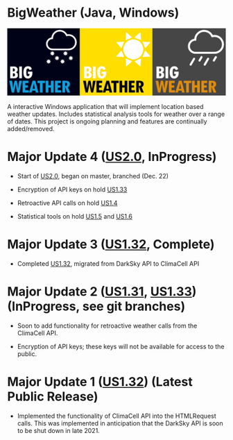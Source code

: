 # BigWeather (Java, Windows)
![alt text](https://github.com/billthan/BigWeather/blob/master/splash.png?raw=true)

A interactive Windows application that will implement location based weather updates. Includes statistical analysis tools for weather over a range of dates. This project is ongoing planning and features are continually added/removed.

# Major Update 4 ([US2.0](https://github.com/billthan/BigWeather/tree/US2.0), InProgress)


* Start of [US2.0](https://github.com/billthan/BigWeather/tree/US2.0), began on master, branched (Dec. 22)

* Encryption of API keys on hold [US1.33](https://github.com/billthan/BigWeather/tree/US1.33)

* Retroactive API calls on hold [US1.4](https://github.com/billthan/BigWeather/tree/US1.4)

* Statistical tools on hold [US1.5](https://github.com/billthan/BigWeather/tree/US1.5) and [US1.6](https://github.com/billthan/BigWeather/tree/US1.6)


# Major Update 3 ([US1.32](https://github.com/billthan/BigWeather/tree/US1.32), Complete)
* Completed [US1.32](https://github.com/billthan/BigWeather/tree/US1.32), migrated from DarkSky API to ClimaCell API

# Major Update 2 ([US1.31](https://github.com/billthan/BigWeather/tree/US1.31), [US1.33](https://github.com/billthan/BigWeather/tree/US1.33)) (InProgress, see git branches)
* Soon to add functionality for retroactive weather calls from the ClimaCell API. 

* Encryption of API keys; these keys will not be available for access to the public. 

# Major Update 1 ([US1.32](https://github.com/billthan/BigWeather/tree/US1.32)) (Latest Public Release)
* Implemented the functionality of ClimaCell API into the HTMLRequest calls. This was implemented in anticipation that the DarkSky API is soon to be shut down in late 2021. 
